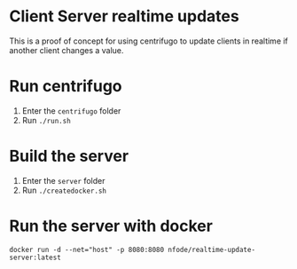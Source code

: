 # Client Server realtime updates
This is a proof of concept for using centrifugo to update clients in realtime if another client changes a value.
# Run centrifugo
1. Enter the `centrifugo` folder
2. Run `./run.sh`

# Build the server
1. Enter the `server` folder
2. Run `./createdocker.sh`

# Run the server with docker
`docker run -d --net="host" -p 8080:8080 nfode/realtime-update-server:latest
`


